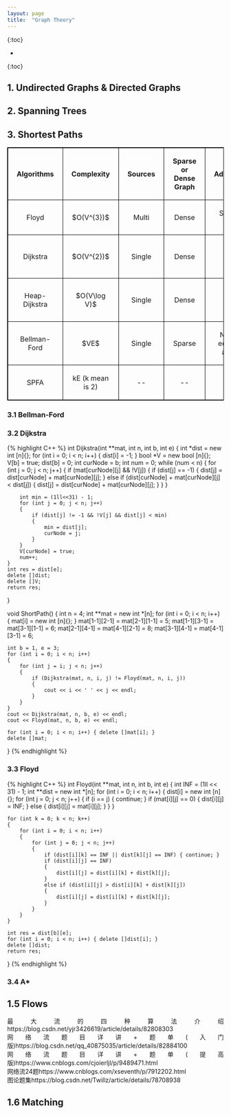 ```yaml
---
layout: page
title:  "Graph Theory"
---
```

<script type="text/x-mathjax-config">
MathJax.Hub.Config({
  tex2jax: {
    inlineMath: [['$','$'], ['\\(','\\)']],
    processEscapes: true
  }
});
</script>
<script src="https://cdnjs.cloudflare.com/ajax/libs/mathjax/2.7.0/MathJax.js?config=TeX-AMS-MML_HTMLorMML" type="text/javascript"></script>


{:toc}

* 
{:toc}



<style>
table {
  border-collapse: collapse;
  border: 1px solid black;
  margin: 0 auto;
} 

th,td {
  border: 1px solid black;
  text-align: center;
  padding: 20px;
}

table.a {
  table-layout: auto;
  width: 180px;  
}

table.b {
  table-layout: fixed;
  width: 600px;  
}

table.c {
  table-layout: auto;
  width: 100%;  
}

table.d {
  table-layout: fixed;
  width: 100%;  
}
</style>


## 1. Undirected Graphs & Directed Graphs

<p align="justify">

</p>

## 2. Spanning Trees
<p align="justify">

</p>

## 3. Shortest Paths
<p align="justify">
<table class="c">
  <tr><th>Algorithms</th><th>Complexity</th><th>Sources</th><th>Sparse or Dense Graph</th><th>Advantages</th><th>Disadvantages</th></tr>
  <tr><td>Floyd</td><td>$O(V^{3})$</td><td>Multi</td><td>Dense</td><td>Simple to code</td><td>Apply to small data set</td></tr>
  <tr><td>Dijkstra</td><td>$O(V^{2})$</td><td>Single</td><td>Dense</td><td>Stable</td><td>Negative edges are not allowed</td></tr>
  <tr><td>Heap-Dijkstra</td><td>$O(V\log V)$</td><td>Single</td><td>Dense</td><td>Stable</td><td>Negative edges are not allowed</td></tr>
  <tr><td>Bellman-Ford</td><td>$VE$</td><td>Single</td><td>Sparse</td><td>Negative edges are allowed</td><td>Negative circuit is not allowed</td></tr>
  <tr><td>SPFA</td><td>kE (k mean is 2)</td><td>--</td><td>--</td><td>--</td><td>--</td></tr>
</table>
</p>

### 3.1 Bellman-Ford
<p align="justify">

</p>

### 3.2 Dijkstra
<p align="justify">

</p>
{% highlight C++ %}
int Dijkstra(int **mat, int n, int b, int e)
{
    int *dist = new int [n]{};
    for (int i = 0; i < n; i++) { dist[i] = -1; }
    bool *V = new bool [n]{};
    V[b] = true;
    dist[b] = 0;
    int curNode = b;
    int num = 0;
    while (num < n)
    {
        for (int j = 0; j < n; j++)
        {
            if (mat[curNode][j] && !V[j])
            {
                if (dist[j] == -1)
                {
                    dist[j] = dist[curNode] + mat[curNode][j];
                }
                else if (dist[curNode] + mat[curNode][j] < dist[j])
                {
                    dist[j] = dist[curNode] + mat[curNode][j];
                }
            }
        }
        
        int min = (1ll<<31) - 1;
        for (int j = 0; j < n; j++)
        {
            if (dist[j] != -1 && !V[j] && dist[j] < min)
            {
                min = dist[j];
                curNode = j;
            }
        }
        V[curNode] = true;
        num++;
    }
    int res = dist[e];
    delete []dist;
    delete []V;
    return res;
}

void ShortPath()
{
    int n = 4;
    int **mat = new int *[n];
    for (int i = 0; i < n; i++)
    {
        mat[i] = new int [n]{};
    }
    mat[1-1][2-1] = mat[2-1][1-1] = 5;
    mat[1-1][3-1] = mat[3-1][1-1] = 6;
    mat[2-1][4-1] = mat[4-1][2-1] = 8;
    mat[3-1][4-1] = mat[4-1][3-1] = 6;
    
    int b = 1, e = 3;
    for (int i = 0; i < n; i++)
    {
        for (int j = i; j < n; j++)
        {
            if (Dijkstra(mat, n, i, j) != Floyd(mat, n, i, j))
            {
                cout << i << ' ' << j << endl;
            }
        }
    }
    cout << Dijkstra(mat, n, b, e) << endl;
    cout << Floyd(mat, n, b, e) << endl;
 
    for (int i = 0; i < n; i++) { delete []mat[i]; }
    delete []mat;
}
{% endhighlight %}

### 3.3 Floyd
<p align="justify">

</p>
{% highlight C++ %}
int Floyd(int **mat, int n, int b, int e)
{
    int INF = (1ll << 31) - 1;
    int **dist = new int *[n];
    for (int i = 0; i < n; i++)
    {
        dist[i] = new int [n]{};
        for (int j = 0; j < n; j++)
        {
            if (i == j) { continue; }
            if (mat[i][j] == 0) { dist[i][j] = INF; }
            else { dist[i][j] = mat[i][j]; }
        }
    }
    
    for (int k = 0; k < n; k++)
    {
        for (int i = 0; i < n; i++)
        {
            for (int j = 0; j < n; j++)
            {
                if (dist[i][k] == INF || dist[k][j] == INF) { continue; }
                if (dist[i][j] == INF)
                {
                    dist[i][j] = dist[i][k] + dist[k][j];
                }
                else if (dist[i][j] > dist[i][k] + dist[k][j])
                {
                    dist[i][j] = dist[i][k] + dist[k][j];
                }
            }
        }
    }
    
    int res = dist[b][e];
    for (int i = 0; i < n; i++) { delete []dist[i]; }
    delete []dist;
    return res;
}
{% endhighlight %}

### 3.4 A*
<p align="justify">

</p>

## 1.5 Flows
<p align="justify">
最大流的四种算法介绍https://blog.csdn.net/yjr3426619/article/details/82808303<br>
网络流题目详讲+题单(入门版)https://blog.csdn.net/qq_40875035/article/details/82884100<br>
网络流题目详讲+题单(提高版)https://www.cnblogs.com/cjoierljl/p/9489471.html<br>
网络流24题https://www.cnblogs.com/xseventh/p/7912202.html<br>
图论题集https://blog.csdn.net/Twillz/article/details/78708938<br>
</p>

## 1.6 Matching
<p align="justify">

</p>
